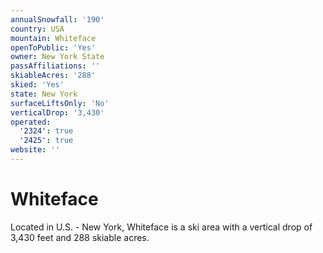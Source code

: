 ```yaml
---
annualSnowfall: '190'
country: USA
mountain: Whiteface
openToPublic: 'Yes'
owner: New York State
passAffiliations: ''
skiableAcres: '288'
skied: 'Yes'
state: New York
surfaceLiftsOnly: 'No'
verticalDrop: '3,430'
operated:
  '2324': true
  '2425': true
website: ''
---
```



# Whiteface

Located in U.S. - New York, Whiteface is a ski area with a vertical drop of 3,430 feet and 288 skiable acres.
